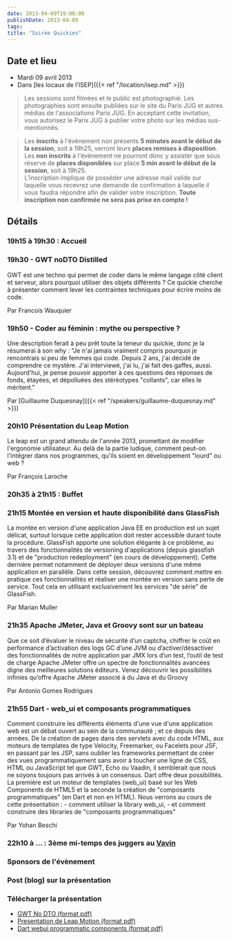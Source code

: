 ```yaml
---
date: 2013-04-09T19:00:00
publishDate: 2013-04-09
tags:
title: "Soirée Quickies"
---
```


## Date et lieu

* Mardi 09 avril 2013
* Dans [les locaux de l'ISEP]({{< ref "/location/isep.md" >}})

> Les sessions sont filmées et le public est photographié. Les photographies sont ensuite publiées sur le site du Paris JUG et autres médias de l'associations Paris JUG. En acceptant cette invitation, vous autorisez le Paris JUG à publier votre photo sur les médias sus-mentionnés.

> Les **inscrits** à l'évènement non présents **5 minutes avant le début de la session**, soit à 19h25, verront leurs **places remises à disposition**.  
Les **non inscrits** à l'évènement ne pourront donc y assister que sous réserve de **places disponibles** sur place **5 min avant le début de la session**, soit à 19h25.  
L’inscription implique de posséder une adresse mail valide sur laquelle vous recevrez une demande de confirmation à laquelle il vous faudra répondre afin de valider votre inscription.
**Toute inscription non confirmée ne sera pas prise en compte !**

## Détails

### 19h15 à 19h30 : Accueil

### 19h30 - GWT noDTO Distilled

GWT est une techno qui permet de coder dans le même langage côté client et serveur, alors pourquoi utiliser des objets différents ? Ce quickie cherche à présenter comment lever les contraintes techniques pour écrire moins de code.

Par Francois Wauquier

### 19h50 - Coder au féminin : mythe ou perspective ?

Une description ferait à peu prêt toute la teneur du quickie, donc je la résumerai à son why : "Je n'ai jamais vraiment compris pourquoi je rencontrais si peu de femmes qui code. Depuis 2 ans, j'ai décidé de comprendre ce mystère. J'ai interviewé, j'ai lu, j'ai fait des gaffes, aussi. Aujourd'hui, je pense pouvoir apporter à ces questions des réponses de fonds, étayées, et dépolluées des stéréotypes "collants", car elles le méritent."

Par [Guillaume Duquesnay]({{< ref "/speakers/guillaume-duquesnay.md" >}})

### 20h10 Présentation du Leap Motion

Le leap est un grand attendu de l'année 2013, promettant de modifier l'ergonomie utilisateur.
Au delà de la partie ludique, comment peut-on l'intégrer dans nos programmes, qu'ils soient en développement "lourd" ou web ?

Par François Laroche

### 20h35 à 21h15 : Buffet

### 21h15 Montée en version et haute disponibilité dans GlassFish

La montée en version d'une application Java EE en production est un sujet délicat, surtout lorsque cette application doit rester accessible durant toute la procédure. GlassFish apporte une solution élégante à ce problème, au travers des fonctionnalités de versioning d'applications (depuis glassfish 3.1) et de "production redeployment" (en cours de développement). Cette dernière permet notamment de déployer deux versions d'une même application en parallèle. Dans cette session, découvrez comment mettre en pratique ces fonctionnalités et réaliser une montée en version sans perte de service. Tout cela en utilisant exclusivement les services "de série" de GlassFish.

Par Marian Muller

### 21h35 Apache JMeter, Java et Groovy sont sur un bateau

Que ce soit d’évaluer le niveau de sécurité d’un captcha, chiffrer le coût en performance d’activation des logs GC d’une JVM ou d’activer/désactiver des fonctionnalités de notre application par JMX lors d’un test, l’outil de test de charge Apache JMeter offre un spectre de fonctionnalités avancées digne des meilleures solutions éditeurs. Venez découvrir les possibilités infinies qu’offre Apache JMeter associé à du Java et du Groovy

Par Antonio Gomes Rodrigues

### 21h55 Dart - web_ui et composants programmatiques

Comment construire les différents éléments d'une vue d'une application web est un débat ouvert au sein de la communauté ; et ce depuis des années. De la création de pages dans des servlets avec du code HTML, aux moteurs de templates de type Velocity, Freemarker, ou Facelets pour JSF, en passant par les JSP, sans oublier les frameworks permettant de créer des vues programmatiquement sans avoir à toucher une ligne de CSS, HTML ou JavaScript tel que GWT, Echo ou Vaadin, il semblerait que nous ne soyons toujours pas arrivés à un consensus. Dart offre deux possibilités. La première est un moteur de templates (web_ui) basé sur les Web Components de HTML5 et la seconde la création de "composants programmatiques" (en Dart et non en HTML). Nous verrons au cours de cette présentation : - comment utiliser la library web_ui, - et comment construire des libraries de "composants programmatiques"

Par Yohan Beschi

### 22h10 à ... : 3ème mi-temps des juggers au [Vavin](https://maps.google.fr/maps/place?hl=fr&sourceid=navclient-ff&rlz=1B3GGGL_frFR294FR295&um=1&ie=UTF-8&q=restaurant+le+vavin+paris&fb=1&gl=fr&hq=restaurant+le+vavin&hnear=paris&cid=16763854041267710574)

### Sponsors de l'évènement

### Post (blog) sur la présentation

### Télécharger la présentation

- [GWT No DTO (format pdf)](gwtnodto.pdf)
- [Presentation de Leap Motion (format pdf)](PresentationdeLeapMotion.pdf)
- [Dart webui programmatic components (format pdf)](Dart-webuiprogrammaticcomponents-Final.pdf)
